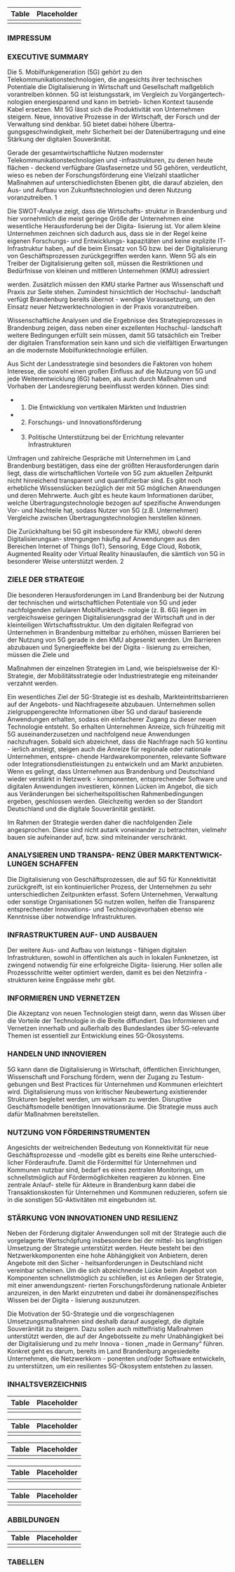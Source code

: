

|Table|Placeholder|
|---|---|
|||



### IMPRESSUM



### EXECUTIVE SUMMARY



Die  5.  Mobilfunkgeneration  (5G)  gehört  zu den Telekommunikationstechnologien, die angesichts ihrer technischen Potentiale die Digitalisierung in Wirtschaft und Gesellschaft maßgeblich  vorantreiben  können.  5G  ist leistungsstark, im Vergleich zu Vorgängertech- nologien energiesparend und kann im betrieb- lichen Kontext tausende Kabel ersetzen. Mit 5G lässt  sich  die  Produktivität  von  Unternehmen steigern.  Neue,  innovative  Prozesse  in  der Wirtschaft, der Forsch und der Verwaltung sind denkbar. 5G bietet dabei höhere Übertra- gungsgeschwindigkeit, mehr Sicherheit bei der Datenübertragung und eine Stärkung der digitalen Souveränität.

Gerade  der  gesamtwirtschaftliche  Nutzen modernster Telekommunikationstechnologien und  -infrastrukturen,  zu  denen  heute  flächen - deckend  verfügbare  Glasfasernetze  und  5G gehören,  verdeutlicht,  wieso  es  neben  der Forschungsförderung eine Vielzahl staatlicher Maßnahmen auf unterschiedlichsten Ebenen gibt, die darauf abzielen, den Aus- und Aufbau von  Zukunftstechnologien  und  deren  Nutzung voranzutreiben. 1

Die SWOT-Analyse zeigt, dass die Wirtschafts- struktur  in  Brandenburg  und  hier  vornehmlich die meist geringe Größe der Unternehmen eine wesentliche Herausforderung bei der Digita- lisierung ist. Vor allem kleine Unternehmen zeichnen sich dadurch aus, dass sie in der Regel keine eigenen Forschungs- und Entwicklungs- kapazitäten und keine explizite IT-Infrastruktur haben,  auf  die  beim  Einsatz  von  5G  bzw.  bei der  Digitalisierung  von  Geschäftsprozessen zurückgegriffen werden kann. Wenn 5G als ein Treiber der Digitalisierung gelten soll, müssen die  Restriktionen  und  Bedürfnisse  von  kleinen und  mittleren  Unternehmen  (KMU)  adressiert

werden. Zusätzlich müssen den KMU starke Partner aus Wissenschaft und Praxis zur Seite stehen. Zumindest hinsichtlich der Hochschul- landschaft verfügt Brandenburg bereits übernot - wendige Voraussetzung, um den Einsatz neuer  Netzwerktechnologien  in  der  Praxis voranzutreiben.

Wissenschaftliche Analysen und die Ergebnisse des Strategieprozesses in Brandenburg zeigen, dass neben einer exzellenten Hochschul- landschaft weitere Bedingungen erfüllt sein müssen, damit 5G tatsächlich ein Treiber der digitalen Transformation sein kann und sich die  vielfältigen  Erwartungen  an  die  modernste Mobilfunktechnologie erfüllen.

Aus Sicht der Landesstrategie sind besonders die Faktoren von hohem Interesse, die sowohl einen großen Einfluss auf die Nutzung von 5G und  jede  Weiterentwicklung  (6G)  haben,  als auch durch Maßnahmen und Vorhaben der Landesregierung  beeinflusst  werden  können. Dies sind:
* 1. Die Entwicklung von vertikalen Märkten und  Industrien
* 2. Forschungs- und Innovationsförderung
* 3. Politische Unterstützung bei der Errichtung relevanter Infrastrukturen

Umfragen und zahlreiche Gespräche mit Unternehmen im Land Brandenburg bestätigen, dass eine der größten Herausforderungen darin liegt,  dass  die  wirtschaftlichen  Vorteile  von 5G zum aktuellen Zeitpunkt nicht hinreichend transparent und quantifizierbar sind. Es gibt noch erhebliche Wissenslücken bezüglich der mit 5G möglichen Anwendungen und deren Mehrwerte. Auch gibt es heute kaum Informationen darüber, welche Übertragungstechnologie bezogen auf spezifische  Anwendungen  Vor-  und  Nachteile hat, sodass Nutzer von 5G (z.B. Unternehmen) Vergleiche zwischen Übertragungstechnologien herstellen können.

Die Zurückhaltung bei 5G gilt insbesondere für KMU, obwohl deren Digitalisierungsan- strengungen häufig auf Anwendungen aus den Bereichen  Internet  of  Things  (IoT),  Sensoring, Edge Cloud, Robotik, Augmented Reality oder Virtual  Reality  hinauslaufen,  die  sämtlich  von 5G in besonderer Weise unterstützt werden. 2

### ZIELE DER STRATEGIE



Die besonderen Herausforderungen im Land Brandenburg bei der Nutzung der technischen und  wirtschaftlichen  Potentiale  von  5G  und jeder nachfolgenden zellularen Mobilfunktech- nologie  (z.  B.  6G)  liegen  im  vergleichsweise geringen Digitalisierungsgrad der Wirtschaft und in der kleinteiligen Wirtschaftsstruktur. Um den  digitalen  Reifegrad  von  Unternehmen  in Brandenburg mittelbar zu erhöhen, müssen Barrieren  bei  der  Nutzung  von  5G  gerade  in den KMU abgesenkt werden. Um Barrieren abzubauen und Synergieeffekte bei der Digita - lisierung zu erreichen, müssen die Ziele und

Maßnahmen der einzelnen Strategien im Land, wie beispielsweise der KI-Strategie, der Mobilitätsstrategie oder Industriestrategie eng miteinander verzahnt werden.

Ein wesentliches Ziel der 5G-Strategie ist es deshalb, Markteintrittsbarrieren auf der Angebots-  und  Nachfrageseite  abzubauen. Unternehmen sollen zielgruppengerechte Informationen über 5G und darauf basierende Anwendungen erhalten, sodass ein einfacherer Zugang zu dieser neuen Technologie entsteht. So erhalten Unternehmen Anreize, sich frühzeitig mit 5G auseinanderzusetzen und nachfolgend neue Anwendungen nachzufragen. Sobald sich abzeichnet, dass die Nachfrage nach 5G kontinu - ierlich ansteigt, steigen auch die Anreize für regionale oder nationale Unternehmen, entspre- chende  Hardwarekomponenten,  relevante Software oder Integrationsdienstleistungen zu entwickeln und am Markt anzubieten. Wenn es gelingt, dass Unternehmen aus Brandenburg und Deutschland wieder verstärkt in Netzwerk - komponenten, entsprechender Software und digitalen  Anwendungen  investieren,  können Lücken im Angebot, die sich aus Veränderungen bei sicherheitspolitischen Rahmenbedingungen ergeben, geschlossen werden. Gleichzeitig werden so der Standort Deutschland und die digitale Souveränität gestärkt.

Im Rahmen der Strategie werden daher die nachfolgenden Ziele angesprochen. Diese sind  nicht  autark  voneinander  zu  betrachten, vielmehr bauen sie aufeinander auf, bzw. sind miteinander verschränkt.

### ANALYSIEREN UND TRANSPA- RENZ ÜBER MARKTENTWICK- LUNGEN SCHAFFEN



Die  Digitalisierung  von  Geschäftsprozessen, die  auf  5G  für  Konnektivität  zurückgreift,  ist ein kontinuierlicher Prozess, der Unternehmen zu sehr unterschiedlichen Zeitpunkten erfasst. Sofern Unternehmen, Verwaltung oder sonstige Organisationen 5G nutzen wollen, helfen die Transparenz  entsprechender  Innovations-  und Technologievorhaben  ebenso  wie  Kenntnisse über notwendige Infrastrukturen.

### INFRASTRUKTUREN AUF- UND AUSBAUEN



Der  weitere  Aus-  und  Aufbau  von  leistungs - fähigen digitalen Infrastrukturen, sowohl in öffentlichen als auch in lokalen Funknetzen, ist zwingend notwendig für eine erfolgreiche Digita- lisierung. Hier sollen alle Prozessschritte weiter optimiert  werden,  damit  es  bei  den  Netzinfra - strukturen keine Engpässe mehr gibt.

### INFORMIEREN UND VERNETZEN



Die Akzeptanz  von  neuen  Technologien  steigt dann, wenn das Wissen über die Vorteile der  Technologie  in  die  Breite  diffundiert.  Das Informieren und Vernetzen innerhalb und außerhalb des Bundeslandes über 5G-relevante Themen ist essentiell zur Entwicklung eines 5G-Ökosystems.

### HANDELN UND INNOVIEREN



5G kann dann die Digitalisierung in Wirtschaft, öffentlichen  Einrichtungen,  Wissenschaft  und Forschung fördern, wenn der Zugang zu Testum- gebungen und Best Practices für Unternehmen und Kommunen erleichtert wird. Digitalisierung muss von kritischer Neubewertung existierender Strukturen begleitet werden, um wirksam zu werden. Disruptive Geschäftsmodelle benötigen Innovationsräume.  Die  Strategie  muss  auch dafür Maßnahmen bereitstellen.

### NUTZUNG VON FÖRDERINSTRUMENTEN



Angesichts der weitreichenden Bedeutung von Konnektivität  für  neue  Geschäftsprozesse  und -modelle gibt es bereits eine Reihe unterschied- licher Förderaufrufe. Damit die Fördermittel für Unternehmen und Kommunen nutzbar sind, bedarf es eines zentralen Monitorings, um schnellstmöglich auf Fördermöglichkeiten reagieren zu können. Eine zentrale Anlauf- stelle für Akteure in Brandenburg kann dabei die Transaktionskosten für Unternehmen und Kommunen reduzieren, sofern sie in die sonstigen 5G-Aktivitäten mit eingebunden ist.

### STÄRKUNG VON INNOVATIONEN UND RESILIENZ



Neben  der  Förderung  digitaler  Anwendungen soll  mit  der  Strategie  auch  die  vorgelagerte Wertschöpfung insbesondere bei der mittel- bis langfristigen Umsetzung der Strategie unterstützt werden. Heute besteht bei den Netzwerkkomponenten eine hohe Abhängigkeit von Anbietern, deren Angebote mit den Sicher - heitsanforderungen in Deutschland nicht vereinbar scheinen. Um die sich abzeichnende Lücke  beim  Angebot  von  Komponenten schnellstmöglich zu schließen, ist es Anliegen der Strategie, mit einer anwendungszent- rierten Forschungsförderung nationale Anbieter anzureizen, in den Markt einzutreten und dabei ihr domänenspezifisches Wissen bei der Digita - lisierung auszunutzen.

Die  Motivation  der  5G-Strategie  und  die vorgeschlagenen Umsetzungsmaßnahmen sind deshalb darauf ausgelegt, die digitale Souveränität  zu  steigern.  Dazu  sollen  auch mittelfristig Maßnahmen unterstützt werden, die auf der Angebotsseite zu mehr Unabhängigkeit bei  der  Digitalisierung  und  zu  mehr  Innova - tionen „made in Germany“ führen. Konkret geht es darum, bereits im Land Brandenburg angesiedelte  Unternehmen,  die  Netzwerkkom - ponenten und/oder Software entwickeln, zu unterstützen, um ein resilientes 5G-Ökosystem entstehen zu lassen.

### INHALTSVERZEICHNIS



|Table|Placeholder|
|---|---|
|||



|Table|Placeholder|
|---|---|
|||



|Table|Placeholder|
|---|---|
|||



|Table|Placeholder|
|---|---|
|||



|Table|Placeholder|
|---|---|
|||



### ABBILDUNGEN



|Table|Placeholder|
|---|---|
|||



### TABELLEN

